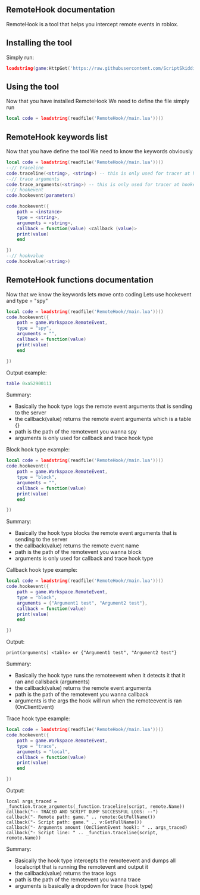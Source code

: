 ## RemoteHook documentation
RemoteHook is a tool that helps you intercept remote events in roblox.
## Installing the tool
Simply run:
```lua
loadstring(game:HttpGet('https://raw.githubusercontent.com/ScriptSkiddie69/RemoteHook/refs/heads/main/Installation.lua'))()
```

## Using the tool
Now that you have installed RemoteHook
We need to define the file simply run
```lua
local code = loadstring(readfile('RemoteHook//main.lua'))()
```

## RemoteHook keywords list
Now that you have define the tool
We need to know the keywords obviously
```lua
local code = loadstring(readfile('RemoteHook//main.lua'))()
--// traceline
code.traceline(<string>, <string>) -- this is only used for tracer at hookevent
--// trace arguments
code.trace_arguments(<string>) -- this is only used for tracer at hookevent
--// hookevent
code.hookevent(parameters)

code.hookevent({
    path = <instance>
    type = <string>,
    arguments = <string>,
    callback = function(value) <callback (value)>
    print(value)
    end

})
--// hookvalue
code.hookvalue(<string>) 
```

## RemoteHook functions documentation
Now that we know the keywords lets move onto coding
Lets use hookevent and type = "spy"
```lua
local code = loadstring(readfile('RemoteHook//main.lua'))()
code.hookevent({
    path = game.Workspace.RemoteEvent,
    type = "spy",
    arguments = "",
    callback = function(value)
    print(value) 
    end

})
```
Output example:
```lua
table 0xa52900111
```
Summary:
- Basically the hook type <spy> logs the remote event arguments that is sending to the server
- the callback(value) returns the remote event arguments which is a table {}
- path is the path of the remotevent you wanna spy
- arguments is only used for callback and trace hook type

Block hook type example:
```lua
local code = loadstring(readfile('RemoteHook//main.lua'))()
code.hookevent({
    path = game.Workspace.RemoteEvent,
    type = "block",
    arguments = "",
    callback = function(value)
    print(value) 
    end

})
```
Summary:
- Basically the hook type <block> blocks the remote event arguments that is sending to the server
- the callback(value) returns the remote event name
- path is the path of the remotevent you wanna block
- arguments is only used for callback and trace hook type

Callback hook type example:
```lua
local code = loadstring(readfile('RemoteHook//main.lua'))()
code.hookevent({
    path = game.Workspace.RemoteEvent,
    type = "block",
    arguments = {"Argument1 test", "Argument2 test"},
    callback = function(value)
    print(value) 
    end

})
```
Output:
```
print(arguments) <table> or {"Argument1 test", "Argument2 test"}
```
Summary:
- Basically the hook type <Callback> runs the remoteevent when it detects it that it ran and callsback (arguments)
- the callback(value) returns the remote event arguments
- path is the path of the remotevent you wanna callback
- arguments is the args the hook will run when the remoteevent is ran (OnClientEvent)

Trace hook type example:
```lua
local code = loadstring(readfile('RemoteHook//main.lua'))()
code.hookevent({
    path = game.Workspace.RemoteEvent,
    type = "trace",
    arguments = "local",
    callback = function(value)
    print(value) 
    end

})
```
Output:
```
local args_traced = _function.trace_arguments(_function.traceline(script, remote.Name))
callback("-- TRACED AND SCRIPT DUMP SUCCESSFUL LOGS: --")
callback("- Remote path: game." .. remote:GetFullName())
callback("- Script path: game." .. v:GetFullName())
callback("- Arguments amount (OnClientEvent hook): " .. args_traced)
callback("- Script line: " .. _function.traceline(script, remote.Name))
```

Summary:
- Basically the hook type <trace> intercepts the remoteevent and dumps all localscript that is running the remotevent and output it
- the callback(value) returns the trace logs
- path is the path of the remotevent you wanna trace
- arguments is basically a dropdown for trace (hook type)
